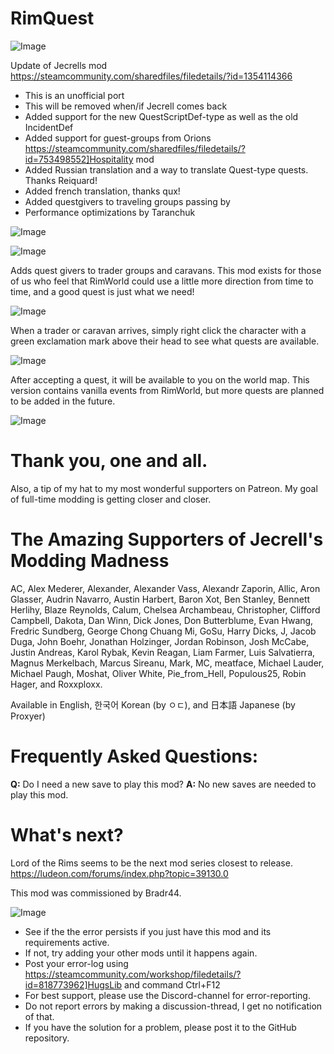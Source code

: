 # RimQuest

![Image](https://i.imgur.com/buuPQel.png)

Update of Jecrells mod
https://steamcommunity.com/sharedfiles/filedetails/?id=1354114366

- This is an unofficial port
- This will be removed when/if Jecrell comes back
- Added support for the new QuestScriptDef-type as well as the old IncidentDef
- Added support for guest-groups from Orions https://steamcommunity.com/sharedfiles/filedetails/?id=753498552]Hospitality mod
- Added Russian translation and a way to translate Quest-type quests. Thanks Reiquard!
- Added french translation, thanks qux!
- Added questgivers to traveling groups passing by
- Performance optimizations by Taranchuk

![Image](https://i.imgur.com/pufA0kM.png)

	
![Image](https://i.imgur.com/Z4GOv8H.png)


Adds quest givers to trader groups and caravans. This mod exists for those of us who feel that RimWorld could use a little more direction from time to time, and a good quest is just what we need!

![Image](https://i.imgur.com/xPCXgr9.jpg)


When a trader or caravan arrives, simply right click the character with a green exclamation mark above their head to see what quests are available.

![Image](https://i.imgur.com/ZA8vatO.jpg)


After accepting a quest, it will be available to you on the world map. This version contains vanilla events from RimWorld, but more quests are planned to be added in the future.

![Image](https://i.imgur.com/859MWl0.jpg)



# Thank you, one and all.


Also, a tip of my hat to my most wonderful supporters on Patreon. My goal of full-time modding is getting closer and closer.

# The Amazing Supporters of Jecrell's Modding Madness

AC, Alex Mederer, Alexander, Alexander Vass, Alexandr Zaporin, Allic, Aron Glasser, Audrin Navarro, Austin Harbert, Baron Xot, Ben Stanley, Bennett Herlihy, Blaze Reynolds, Calum, Chelsea Archambeau, Christopher, Clifford Campbell, Dakota, Dan Winn, Dick Jones, Don Butterblume, Evan Hwang, Fredric Sundberg, George Chong Chuang Mi, GoSu, Harry Dicks, J, Jacob Duga, John Boehr, Jonathan Holzinger, Jordan Robinson, Josh McCabe, Justin Andreas, Karol Rybak, Kevin Reagan, Liam Farmer, Luis Salvatierra, Magnus Merkelbach, Marcus Sireanu, Mark, MC, meatface, Michael Lauder, Michael Paugh, Moshat, Oliver White, Pie_from_Hell, Populous25, Robin Hager, and Roxxploxx.

Available in English, 한국어 Korean (by ㅇㄷ), and 日本語 Japanese (by Proxyer)

# Frequently Asked Questions:


**Q:** Do I need a new save to play this mod?
**A:** No new saves are needed to play this mod.

# What's next?

Lord of the Rims seems to be the next mod series closest to release.
https://ludeon.com/forums/index.php?topic=39130.0

This mod was commissioned by Bradr44.


![Image](https://i.imgur.com/PwoNOj4.png)



-  See if the the error persists if you just have this mod and its requirements active.
-  If not, try adding your other mods until it happens again.
-  Post your error-log using https://steamcommunity.com/workshop/filedetails/?id=818773962]HugsLib and command Ctrl+F12
-  For best support, please use the Discord-channel for error-reporting.
-  Do not report errors by making a discussion-thread, I get no notification of that.
-  If you have the solution for a problem, please post it to the GitHub repository.



